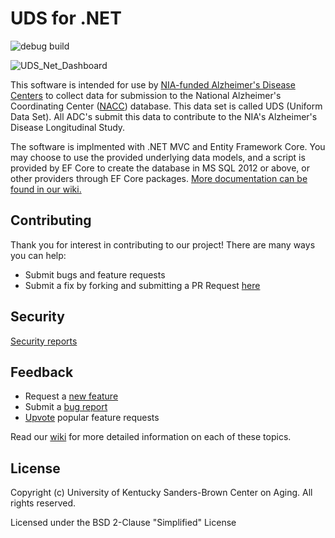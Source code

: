 # UDS for .NET
![debug build](https://github.com/UK-SBCoA/uds-dotnet/actions/workflows/debug_build.yml/badge.svg)

![UDS_Net_Dashboard](https://user-images.githubusercontent.com/91937/135087450-b89c5d4d-755c-478f-9282-c173925fb47f.png)

This software is intended for use by [NIA-funded Alzheimer's Disease Centers](https://www.nia.nih.gov/research/dn/national-alzheimers-coordinating-center-nacc) to collect data for submission to the National Alzheimer's Coordinating Center ([NACC](https://naccdata.org/)) database. This data set is called UDS (Uniform Data Set). All ADC's submit this data to contribute to the NIA's Alzheimer's Disease Longitudinal Study.

The software is implmented with .NET MVC and Entity Framework Core. You may choose to use the provided underlying data models, and a script is provided by EF Core to create the database in MS SQL 2012 or above, or other providers through EF Core packages. [More documentation can be found in our wiki.](https://github.com/UK-SBCoA/uds-dotnet/wiki/Documentation)

## Contributing
Thank you for interest in contributing to our project! There are many ways you can help:
* Submit bugs and feature requests
* Submit a fix by forking and submitting a PR Request [here](CONTRIBUTING.md)

## Security
[Security reports](SECURITY.md)

## Feedback
* Request a [new feature](Issues)
* Submit a [bug report](Issues)
* [Upvote](Discussions) popular feature requests

Read our [wiki](Wiki) for more detailed information on each of these topics.

## License
Copyright (c) University of Kentucky Sanders-Brown Center on Aging. All rights reserved.

Licensed under the BSD 2-Clause "Simplified" License

